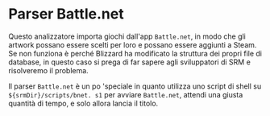 # Parser Battle.net

Questo analizzatore importa giochi dall'app `Battle.net`, in modo che gli artwork possano essere scelti per loro e possano essere aggiunti a Steam. Se non funziona è perché Blizzard ha modificato la struttura dei propri file di database, in questo caso si prega di far sapere agli sviluppatori di SRM e risolveremo il problema.

Il parser `Battle.net` è un po 'speciale in quanto utilizza uno script di shell su `${srmDir}/scripts/bnet. s1` per avviare `Battle.net`, attendi una giusta quantità di tempo, e solo allora lancia il titolo.
